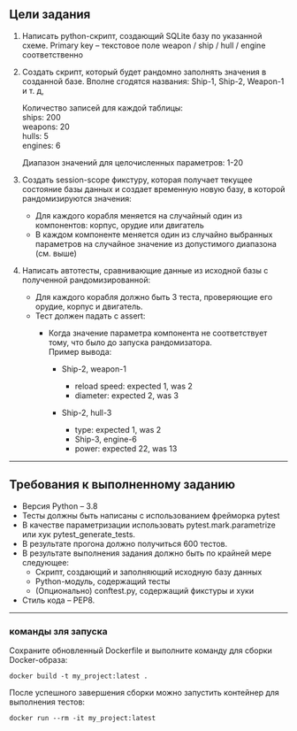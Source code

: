 ## Цели задания

1. Написать python-скрипт, создающий SQLite базу по указанной схеме.
Primary key – текстовое поле weapon / ship / hull / engine соответственно


2. Создать скрипт, который будет рандомно заполнять значения в созданной базе. Вполне
сгодятся названия: Ship-1, Ship-2, Weapon-1 и т. д,


   Количество записей для каждой таблицы:<br>
   ships: 200<br>
   weapons: 20<br>
   hulls: 5<br>
   engines: 6<br>

   Диапазон значений для целочисленных параметров: 1-20

3. Создать session-scope фикстуру, которая получает текущее состояние базы данных и создает временную новую базу, в которой рандомизируются значения:
   
   - Для каждого корабля меняется на случайный один из компонентов: корпус, орудие
или двигатель
   - В каждом компоненте меняется один из случайно выбранных параметров на
случайное значение из допустимого диапазона (см. выше)
   
4. Написать автотесты, сравнивающие данные из исходной базы с полученной
рандомизированной:
   - Для каждого корабля должно быть 3 теста, проверяющие его орудие, корпус и
двигатель.
   - Тест должен падать с assert:
      - Когда значение параметра компонента не соответствует тому, что было до
запуска рандомизатора.<br>
      Пример вывода:    
     
         - Ship-2, weapon-1   
            - reload speed: expected 1, was 2   
            - diameter: expected 2, was 3    
         
         - Ship-2, hull-3  
            - type: expected 1, was 2  
            - Ship-3, engine-6    
            - power: expected 22, was 13   

---

## Требования к выполненному заданию

- Версия Python – 3.8
- Тесты должны быть написаны с использованием фрейморка pytest
- В качестве параметризации использовать pytest.mark.parametrize или хук pytest_generate_tests.
- В результате прогона должно получиться 600 тестов.
- В результате выполнения задания должно быть по крайней мере следующее:
   - Скрипт, создающий и заполняющий исходную базу данных
   - Python-модуль, содержащий тесты
   - (Опционально) conftest.py, содержащий фикстуры и хуки
- Стиль кода – PEP8.

___

### команды зля запуска

Сохраните обновленный Dockerfile и выполните команду для сборки Docker-образа:

```
docker build -t my_project:latest .
```

После успешного завершения сборки можно запустить контейнер для выполнения тестов:

```
docker run --rm -it my_project:latest
```

